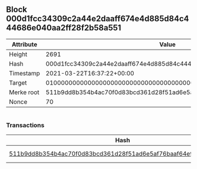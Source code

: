 ## Block 000d1fcc34309c2a44e2daaff674e4d885d84c444686e040aa2ff28f2b58a551

Attribute | Value
--- | ---
Height | 2691
Hash | 000d1fcc34309c2a44e2daaff674e4d885d84c444686e040aa2ff28f2b58a551
Timestamp | 2021-03-22T16:37:22+00:00
Target | 0100000000000000000000000000000000000000000000000000000000000000
Merke root | 511b9dd8b354b4ac70f0d83bcd361d28f51ad6e5af76baaf64e93868aafd910d
Nonce | 70

```

```

### Transactions

Hash | Amount
--- | ---
[511b9dd8b354b4ac70f0d83bcd361d28f51ad6e5af76baaf64e93868aafd910d](511b9dd8b354b4ac70f0d83bcd361d28f51ad6e5af76baaf64e93868aafd910d.md) | 10.00000000 SKEPTI 
